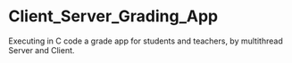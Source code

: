 # Client_Server_Grading_App
Executing in C code a grade app for students and teachers, by multithread Server and Client.
